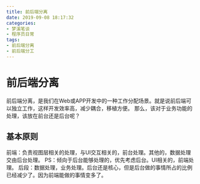 ```yaml
---
title: 前后端分离
date: 2019-09-08 18:17:32
categories:
- 梦溪笔谈
- 程序员日常
tags:
- 前后端分离
- 前后端分工
---
```


<!--more-->

# 前后端分离
前后端分离，是我们在Web或APP开发中的一种工作分配场景。就是说前后端可以独立工作，这样开发效率高，减少耦合，移植方便。
那么，该对于业务功能的处理，该放在前台还是后台呢？

## 基本原则
前端：负责视图层相关的处理，与UI交互相关的，前台处理。其他的，数据处理交由后台处理。
PS：倾向于后台能够处理的，优先考虑后台。UI相关的，前端处理。
后段：数据处理，业务处理。后台还是核心，但是后台做的事情所占的比例已经减少了。因为前端能做的事情变多了。
